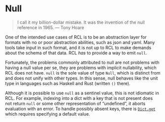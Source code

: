 # Null

> I call it my billion-dollar mistake. It was the invention of the null
> reference in 1965. —&nbsp;Tony Hoare

One of the intended use cases of RCL is to be an abstraction layer for formats
with no or poor abstraction abilities, such as json and yaml. Many tools take
input in such format, and it is not up to RCL to make demands about the schema
of that data. RCL _has_ to provide a way to emit `null`.

Fortunately, the problems commonly attributed to null are not problems with
having a null value per se, they are problems with implicit nullability, which
RCL does not have. `null` is the sole value of type `Null`, which is distinct
from and does not unify with other types. In this sense, null behaves like the
unit type in languages such as Haskell and Rust (written `()` there).

Although it is possible to use `null` as a sentinel value, this is not idiomatic
in <abbr>RCL</abbr>. For example, indexing into a dict with a key that is not
present does not return `null` or some other representation of “undefined”, it
aborts evaluation with an error. To handle possibly absent keys, there is
[`Dict.get`](type_dict.md#get) which requires specifying a default value.
